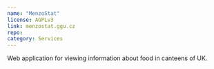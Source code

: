```yaml
---
name: "MenzoStat"
license: AGPLv3
link: menzostat.ggu.cz
repo:
category: Services
---
```


Web application for viewing information about food in canteens of UK.
